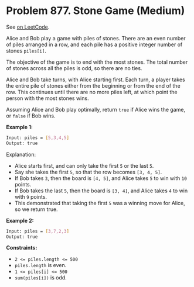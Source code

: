Problem 877. Stone Game (Medium)
================================

See [on LeetCode](https://leetcode.com/problems/stone-game/).

Alice and Bob play a game with piles of stones. There are an even number of piles arranged in a row, and each pile has a positive integer number of stones `piles[i]`.

The objective of the game is to end with the most stones. The total number of stones across all the piles is odd, so there are no ties.

Alice and Bob take turns, with Alice starting first. Each turn, a player takes the entire pile of stones either from the beginning or from the end of the row. This continues until there are no more piles left, at which point the person with the most stones wins.

Assuming Alice and Bob play optimally, return `true` if Alice wins the game, or `false` if Bob wins.

**Example 1:**

```bash
Input: piles = [5,3,4,5]
Output: true
```

Explanation:

* Alice starts first, and can only take the first `5` or the last `5`.
* Say she takes the first `5`, so that the row becomes `[3, 4, 5]`.
* If Bob takes `3`, then the board is `[4, 5]`, and Alice takes `5` to win with `10` points.
* If Bob takes the last `5`, then the board is `[3, 4]`, and Alice takes `4` to win with `9` points.
* This demonstrated that taking the first `5` was a winning move for Alice, so we return true.

**Example 2:**

```bash
Input: piles = [3,7,2,3]
Output: true
```

**Constraints:**

* `2 <= piles.length <= 500`
* `piles.length` is even.
* `1 <= piles[i] <= 500`
* `sum(piles[i])` is odd.
